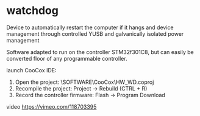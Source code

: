 watchdog
=======================

Device to automatically restart the computer if it hangs and device management through controlled YUSB and galvanically isolated power management

Software adapted to run on the controller STM32f301C8, but can easily be converted floor of any programmable controller.

launch CooCox IDE:
1. Open the project: \SOFTWARE\CooCox\HW_WD.coproj
2. Recompile the project: Project -> Rebuild (CTRL + R)
3. Record the controller firmware: Flash -> Program Download


video
https://vimeo.com/118703395